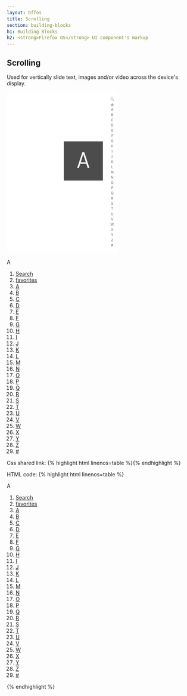 ```yaml
---
layout: bffos
title: Scrolling
section: building-blocks
h1: Building Blocks
h2: <strong>Firefox OS</strong> UI component's markup
---
```


## Scrolling

Used for vertically slide text, images and/or video across the device's display.

<div>
  <section class="example">
    <img src="../images/BB/scrolling.jpg" alt="Scrolling (Image replacing code)"/>
    <article class="full frame">
      <section role="region" id="main">
        <nav data-type="scrollbar">
          <p>A</p>
          <ol>
            <li><a href="#"><span class="pack-icon-search">Search</span></a></li>
            <li><a href="#"><span class="pack-icon-favorites">favorites</span></a></li>
            <li><a href="#">A</a></li>
            <li><a href="#">B</a></li>
            <li><a href="#">C</a></li>
            <li><a href="#">D</a></li>
            <li><a href="#">E</a></li>
            <li><a href="#">F</a></li>
            <li><a href="#">G</a></li>
            <li><a href="#">H</a></li>
            <li><a href="#">I</a></li>
            <li><a href="#">J</a></li>
            <li><a href="#">K</a></li>
            <li><a href="#">L</a></li>
            <li><a href="#">M</a></li>
            <li><a href="#">N</a></li>
            <li><a href="#">O</a></li>
            <li><a href="#">P</a></li>
            <li><a href="#">Q</a></li>
            <li><a href="#">R</a></li>
            <li><a href="#">S</a></li>
            <li><a href="#">T</a></li>
            <li><a href="#">U</a></li>
            <li><a href="#">V</a></li>
            <li><a href="#">W</a></li>
            <li><a href="#">X</a></li>
            <li><a href="#">Y</a></li>
            <li><a href="#">Z</a></li>
            <li><a href="#">#</a></li>
          </ol>
        </nav>
      </section>
    </article>
  </section>

  <label>Css shared link:</label>
  {% highlight html linenos=table %}<link rel="stylesheet" type="text/css" href="shared/style_unstable/scrolling.css">{% endhighlight %}

  <label>HTML code:</label>
  {% highlight html linenos=table %}
<section role="region" id="main">
  <nav data-type="scrollbar">
    <p>A</p>
    <ol>
      <li><a href="#"><span class="pack-icon-search">Search</span></a></li>
      <li><a href="#"><span class="pack-icon-favorites">favorites</span></a></li>
      <li><a href="#">A</a></li>
      <li><a href="#">B</a></li>
      <li><a href="#">C</a></li>
      <li><a href="#">D</a></li>
      <li><a href="#">E</a></li>
      <li><a href="#">F</a></li>
      <li><a href="#">G</a></li>
      <li><a href="#">H</a></li>
      <li><a href="#">I</a></li>
      <li><a href="#">J</a></li>
      <li><a href="#">K</a></li>
      <li><a href="#">L</a></li>
      <li><a href="#">M</a></li>
      <li><a href="#">N</a></li>
      <li><a href="#">O</a></li>
      <li><a href="#">P</a></li>
      <li><a href="#">Q</a></li>
      <li><a href="#">R</a></li>
      <li><a href="#">S</a></li>
      <li><a href="#">T</a></li>
      <li><a href="#">U</a></li>
      <li><a href="#">V</a></li>
      <li><a href="#">W</a></li>
      <li><a href="#">X</a></li>
      <li><a href="#">Y</a></li>
      <li><a href="#">Z</a></li>
      <li><a href="#">#</a></li>
    </ol>
  </nav>
</section>{% endhighlight %}
</div>